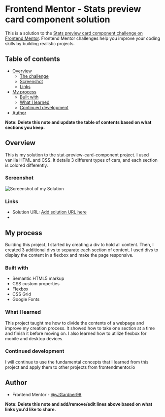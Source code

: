 # Frontend Mentor - Stats preview card component solution

This is a solution to the [Stats preview card component challenge on Frontend Mentor](https://www.frontendmentor.io/challenges/stats-preview-card-component-8JqbgoU62). Frontend Mentor challenges help you improve your coding skills by building realistic projects. 

## Table of contents

- [Overview](#overview)
  - [The challenge](#the-challenge)
  - [Screenshot](#screenshot)
  - [Links](#links)
- [My process](#my-process)
  - [Built with](#built-with)
  - [What I learned](#what-i-learned)
  - [Continued development](#continued-development)
- [Author](#author)

**Note: Delete this note and update the table of contents based on what sections you keep.**

## Overview

This is my solution to the stat-preview-card-component project. I used vanilla HTML and CSS. It details 3 different types of cars, and each section is colored differently.

### Screenshot

![Screenshot of my Solution](./screenshot.png)

### Links

- Solution URL: [Add solution URL here](https://codepen.io/jgardner98/full/ZEKBKQM)
- 
## My process

Building this project, I started by creating a div to hold all content. Then, I created 3 additional divs to separate each section of content. I used divs to display the content in a flexbox and make the page responsive. 

### Built with

- Semantic HTML5 markup
- CSS custom properties
- Flexbox
- CSS Grid
- Google Fonts

### What I learned

This project taught me how to divide the contents of a webpage and improve my creation process. It showed how to take one section at a time and finish it before moving on. I also learned how to utilize flexbox for mobile and desktop devices.

### Continued development

I will continue to use the fundamental concepts that I learned from this project and apply them to other projects from frontendmentor.io

## Author

- Frontend Mentor - [@yJGardner98](https://www.frontendmentor.io/profile/JGardner98)

**Note: Delete this note and add/remove/edit lines above based on what links you'd like to share.**
